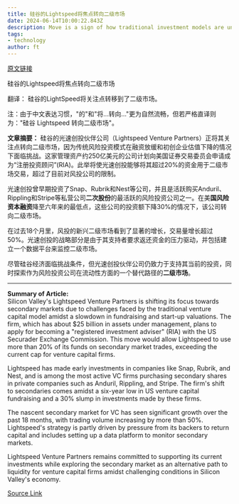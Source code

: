 ```yaml
---
title: 硅谷的Lightspeed将焦点转向二级市场
date: 2024-06-14T10:00:22.843Z
description: Move is a sign of how traditional investment models are under threat by a challenging VC environment
tags: 
- technology
author: ft
---
```


[原文链接](https://ft.com/content/81ecfd39-ae5b-44af-9a13-a92c40f38a2f)

硅谷的Lightspeed将焦点转向二级市场

翻译：
硅谷的LightSpeed将关注点转移到了二级市场。 

注：由于中文表达习惯，"的"和"将...转向..."更为自然流畅，但若严格直译则为："硅谷 Lightspeed 转向二级市场"。

**文章摘要：**
硅谷的光速创投伙伴公司（Lightspeed Venture Partners）正将其关注点转向二级市场，因为传统风险投资模式在融资放缓和初创企业估值下降的情况下面临挑战。这家管理资产约250亿美元的公司计划向美国证券交易委员会申请成为“注册投资顾问”(RIA)。此举将使光速创投能够将其超过20%的资金用于二级市场交易，超过了目前对风投公司的限制。

光速创投曾早期投资了Snap、Rubrik和Nest等公司，并且是活跃购买Anduril、Rippling和Stripe等私营公司**二次股份**的最活跃的风险投资公司之一。在美**国风险资本融资**降至六年来的最低点，这些公司的投资额下降30%的情况下，该公司转向二级市场。

在过去18个月里，风投的新兴二级市场看到了显著的增长，交易量增长超过50%。光速创投的战略部分是由于其支持者要求返还资金的压力驱动，并包括建立一个数据平台来监控二级市场。

尽管硅谷经济面临挑战条件，但光速创投伙伴公司仍致力于支持其当前的投资，同时探索作为风险投资公司在流动性方面的一个替代路径的**二级市场**。


---

 **Summary of Article:**  
Silicon Valley's Lightspeed Venture Partners is shifting its focus towards secondary markets due to challenges faced by the traditional venture capital model amidst a slowdown in fundraising and start-up valuations. The firm, which has about $25 billion in assets under management, plans to apply for becoming a "registered investment adviser" (RIA) with the US Securader Exchange Commission. This move would allow Lightspeed to use more than 20% of its funds on secondary market trades, exceeding the current cap for venture capital firms.

Lightspeed has made early investments in companies like Snap, Rubrik, and Nest, and is among the most active VC firms purchasing secondary shares in private companies such as Anduril, Rippling, and Stripe. The firm's shift to secondaries comes amidst a six-year low in US venture capital fundraising and a 30% slump in investments made by these firms.

The nascent secondary market for VC has seen significant growth over the past 18 months, with trading volume increasing by more than 50%. Lightspeed's strategy is partly driven by pressure from its backers to return capital and includes setting up a data platform to monitor secondary markets.

Lightspeed Venture Partners remains committed to supporting its current investments while exploring the secondary market as an alternative path to liquidity for venture capital firms amidst challenging conditions in Silicon Valley's economy.

[Source Link](https://ft.com/content/81ecfd39-ae5b-44af-9a13-a92c40f38a2f)

